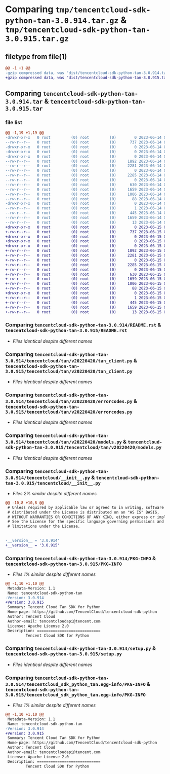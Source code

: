 # Comparing `tmp/tencentcloud-sdk-python-tan-3.0.914.tar.gz` & `tmp/tencentcloud-sdk-python-tan-3.0.915.tar.gz`

## filetype from file(1)

```diff
@@ -1 +1 @@
-gzip compressed data, was "dist/tencentcloud-sdk-python-tan-3.0.914.tar", last modified: Wed Jun 14 00:34:04 2023, max compression
+gzip compressed data, was "dist/tencentcloud-sdk-python-tan-3.0.915.tar", last modified: Thu Jun 15 00:33:20 2023, max compression
```

## Comparing `tencentcloud-sdk-python-tan-3.0.914.tar` & `tencentcloud-sdk-python-tan-3.0.915.tar`

### file list

```diff
@@ -1,19 +1,19 @@
-drwxr-xr-x   0 root         (0) root         (0)        0 2023-06-14 00:34:04.000000 tencentcloud-sdk-python-tan-3.0.914/
--rw-r--r--   0 root         (0) root         (0)      737 2023-06-14 00:34:04.000000 tencentcloud-sdk-python-tan-3.0.914/README.rst
-drwxr-xr-x   0 root         (0) root         (0)        0 2023-06-14 00:34:04.000000 tencentcloud-sdk-python-tan-3.0.914/tencentcloud/
-drwxr-xr-x   0 root         (0) root         (0)        0 2023-06-14 00:34:04.000000 tencentcloud-sdk-python-tan-3.0.914/tencentcloud/tan/
-drwxr-xr-x   0 root         (0) root         (0)        0 2023-06-14 00:34:04.000000 tencentcloud-sdk-python-tan-3.0.914/tencentcloud/tan/v20220420/
--rw-r--r--   0 root         (0) root         (0)     1892 2023-06-14 00:34:04.000000 tencentcloud-sdk-python-tan-3.0.914/tencentcloud/tan/v20220420/tan_client.py
--rw-r--r--   0 root         (0) root         (0)     2281 2023-06-14 00:34:04.000000 tencentcloud-sdk-python-tan-3.0.914/tencentcloud/tan/v20220420/errorcodes.py
--rw-r--r--   0 root         (0) root         (0)        0 2023-06-14 00:34:04.000000 tencentcloud-sdk-python-tan-3.0.914/tencentcloud/tan/v20220420/__init__.py
--rw-r--r--   0 root         (0) root         (0)     2285 2023-06-14 00:34:04.000000 tencentcloud-sdk-python-tan-3.0.914/tencentcloud/tan/v20220420/models.py
--rw-r--r--   0 root         (0) root         (0)        0 2023-06-14 00:34:04.000000 tencentcloud-sdk-python-tan-3.0.914/tencentcloud/tan/__init__.py
--rw-r--r--   0 root         (0) root         (0)      630 2023-06-14 00:34:04.000000 tencentcloud-sdk-python-tan-3.0.914/tencentcloud/__init__.py
--rw-r--r--   0 root         (0) root         (0)     1659 2023-06-14 00:34:04.000000 tencentcloud-sdk-python-tan-3.0.914/PKG-INFO
--rw-r--r--   0 root         (0) root         (0)     1006 2023-06-14 00:34:04.000000 tencentcloud-sdk-python-tan-3.0.914/setup.py
--rw-r--r--   0 root         (0) root         (0)       88 2023-06-14 00:34:04.000000 tencentcloud-sdk-python-tan-3.0.914/setup.cfg
-drwxr-xr-x   0 root         (0) root         (0)        0 2023-06-14 00:34:04.000000 tencentcloud-sdk-python-tan-3.0.914/tencentcloud_sdk_python_tan.egg-info/
--rw-r--r--   0 root         (0) root         (0)        1 2023-06-14 00:34:04.000000 tencentcloud-sdk-python-tan-3.0.914/tencentcloud_sdk_python_tan.egg-info/dependency_links.txt
--rw-r--r--   0 root         (0) root         (0)      445 2023-06-14 00:34:04.000000 tencentcloud-sdk-python-tan-3.0.914/tencentcloud_sdk_python_tan.egg-info/SOURCES.txt
--rw-r--r--   0 root         (0) root         (0)     1659 2023-06-14 00:34:04.000000 tencentcloud-sdk-python-tan-3.0.914/tencentcloud_sdk_python_tan.egg-info/PKG-INFO
--rw-r--r--   0 root         (0) root         (0)       13 2023-06-14 00:34:04.000000 tencentcloud-sdk-python-tan-3.0.914/tencentcloud_sdk_python_tan.egg-info/top_level.txt
+drwxr-xr-x   0 root         (0) root         (0)        0 2023-06-15 00:33:20.000000 tencentcloud-sdk-python-tan-3.0.915/
+-rw-r--r--   0 root         (0) root         (0)      737 2023-06-15 00:33:20.000000 tencentcloud-sdk-python-tan-3.0.915/README.rst
+drwxr-xr-x   0 root         (0) root         (0)        0 2023-06-15 00:33:20.000000 tencentcloud-sdk-python-tan-3.0.915/tencentcloud/
+drwxr-xr-x   0 root         (0) root         (0)        0 2023-06-15 00:33:20.000000 tencentcloud-sdk-python-tan-3.0.915/tencentcloud/tan/
+drwxr-xr-x   0 root         (0) root         (0)        0 2023-06-15 00:33:20.000000 tencentcloud-sdk-python-tan-3.0.915/tencentcloud/tan/v20220420/
+-rw-r--r--   0 root         (0) root         (0)     1892 2023-06-15 00:33:20.000000 tencentcloud-sdk-python-tan-3.0.915/tencentcloud/tan/v20220420/tan_client.py
+-rw-r--r--   0 root         (0) root         (0)     2281 2023-06-15 00:33:20.000000 tencentcloud-sdk-python-tan-3.0.915/tencentcloud/tan/v20220420/errorcodes.py
+-rw-r--r--   0 root         (0) root         (0)        0 2023-06-15 00:33:20.000000 tencentcloud-sdk-python-tan-3.0.915/tencentcloud/tan/v20220420/__init__.py
+-rw-r--r--   0 root         (0) root         (0)     2285 2023-06-15 00:33:20.000000 tencentcloud-sdk-python-tan-3.0.915/tencentcloud/tan/v20220420/models.py
+-rw-r--r--   0 root         (0) root         (0)        0 2023-06-15 00:33:20.000000 tencentcloud-sdk-python-tan-3.0.915/tencentcloud/tan/__init__.py
+-rw-r--r--   0 root         (0) root         (0)      630 2023-06-15 00:33:20.000000 tencentcloud-sdk-python-tan-3.0.915/tencentcloud/__init__.py
+-rw-r--r--   0 root         (0) root         (0)     1659 2023-06-15 00:33:20.000000 tencentcloud-sdk-python-tan-3.0.915/PKG-INFO
+-rw-r--r--   0 root         (0) root         (0)     1006 2023-06-15 00:33:20.000000 tencentcloud-sdk-python-tan-3.0.915/setup.py
+-rw-r--r--   0 root         (0) root         (0)       88 2023-06-15 00:33:20.000000 tencentcloud-sdk-python-tan-3.0.915/setup.cfg
+drwxr-xr-x   0 root         (0) root         (0)        0 2023-06-15 00:33:20.000000 tencentcloud-sdk-python-tan-3.0.915/tencentcloud_sdk_python_tan.egg-info/
+-rw-r--r--   0 root         (0) root         (0)        1 2023-06-15 00:33:20.000000 tencentcloud-sdk-python-tan-3.0.915/tencentcloud_sdk_python_tan.egg-info/dependency_links.txt
+-rw-r--r--   0 root         (0) root         (0)      445 2023-06-15 00:33:20.000000 tencentcloud-sdk-python-tan-3.0.915/tencentcloud_sdk_python_tan.egg-info/SOURCES.txt
+-rw-r--r--   0 root         (0) root         (0)     1659 2023-06-15 00:33:20.000000 tencentcloud-sdk-python-tan-3.0.915/tencentcloud_sdk_python_tan.egg-info/PKG-INFO
+-rw-r--r--   0 root         (0) root         (0)       13 2023-06-15 00:33:20.000000 tencentcloud-sdk-python-tan-3.0.915/tencentcloud_sdk_python_tan.egg-info/top_level.txt
```

### Comparing `tencentcloud-sdk-python-tan-3.0.914/README.rst` & `tencentcloud-sdk-python-tan-3.0.915/README.rst`

 * *Files identical despite different names*

### Comparing `tencentcloud-sdk-python-tan-3.0.914/tencentcloud/tan/v20220420/tan_client.py` & `tencentcloud-sdk-python-tan-3.0.915/tencentcloud/tan/v20220420/tan_client.py`

 * *Files identical despite different names*

### Comparing `tencentcloud-sdk-python-tan-3.0.914/tencentcloud/tan/v20220420/errorcodes.py` & `tencentcloud-sdk-python-tan-3.0.915/tencentcloud/tan/v20220420/errorcodes.py`

 * *Files identical despite different names*

### Comparing `tencentcloud-sdk-python-tan-3.0.914/tencentcloud/tan/v20220420/models.py` & `tencentcloud-sdk-python-tan-3.0.915/tencentcloud/tan/v20220420/models.py`

 * *Files identical despite different names*

### Comparing `tencentcloud-sdk-python-tan-3.0.914/tencentcloud/__init__.py` & `tencentcloud-sdk-python-tan-3.0.915/tencentcloud/__init__.py`

 * *Files 2% similar despite different names*

```diff
@@ -10,8 +10,8 @@
 # Unless required by applicable law or agreed to in writing, software
 # distributed under the License is distributed on an "AS IS" BASIS,
 # WITHOUT WARRANTIES OR CONDITIONS OF ANY KIND, either express or implied.
 # See the License for the specific language governing permissions and
 # limitations under the License.
 
 
-__version__ = '3.0.914'
+__version__ = '3.0.915'
```

### Comparing `tencentcloud-sdk-python-tan-3.0.914/PKG-INFO` & `tencentcloud-sdk-python-tan-3.0.915/PKG-INFO`

 * *Files 1% similar despite different names*

```diff
@@ -1,10 +1,10 @@
 Metadata-Version: 1.1
 Name: tencentcloud-sdk-python-tan
-Version: 3.0.914
+Version: 3.0.915
 Summary: Tencent Cloud Tan SDK for Python
 Home-page: https://github.com/TencentCloud/tencentcloud-sdk-python
 Author: Tencent Cloud
 Author-email: tencentcloudapi@tencent.com
 License: Apache License 2.0
 Description: ============================
         Tencent Cloud SDK for Python
```

### Comparing `tencentcloud-sdk-python-tan-3.0.914/setup.py` & `tencentcloud-sdk-python-tan-3.0.915/setup.py`

 * *Files identical despite different names*

### Comparing `tencentcloud-sdk-python-tan-3.0.914/tencentcloud_sdk_python_tan.egg-info/PKG-INFO` & `tencentcloud-sdk-python-tan-3.0.915/tencentcloud_sdk_python_tan.egg-info/PKG-INFO`

 * *Files 1% similar despite different names*

```diff
@@ -1,10 +1,10 @@
 Metadata-Version: 1.1
 Name: tencentcloud-sdk-python-tan
-Version: 3.0.914
+Version: 3.0.915
 Summary: Tencent Cloud Tan SDK for Python
 Home-page: https://github.com/TencentCloud/tencentcloud-sdk-python
 Author: Tencent Cloud
 Author-email: tencentcloudapi@tencent.com
 License: Apache License 2.0
 Description: ============================
         Tencent Cloud SDK for Python
```

